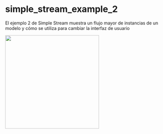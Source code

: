 # simple_stream_example_2

El ejemplo 2 de Simple Stream muestra un flujo mayor de instancias de un modelo y cómo se utiliza para cambiar la interfaz de usuario

<img src="https://user-images.githubusercontent.com/28717626/139452974-230f0eba-a621-424c-a295-908abbc4db6e.gif" width="300" />

